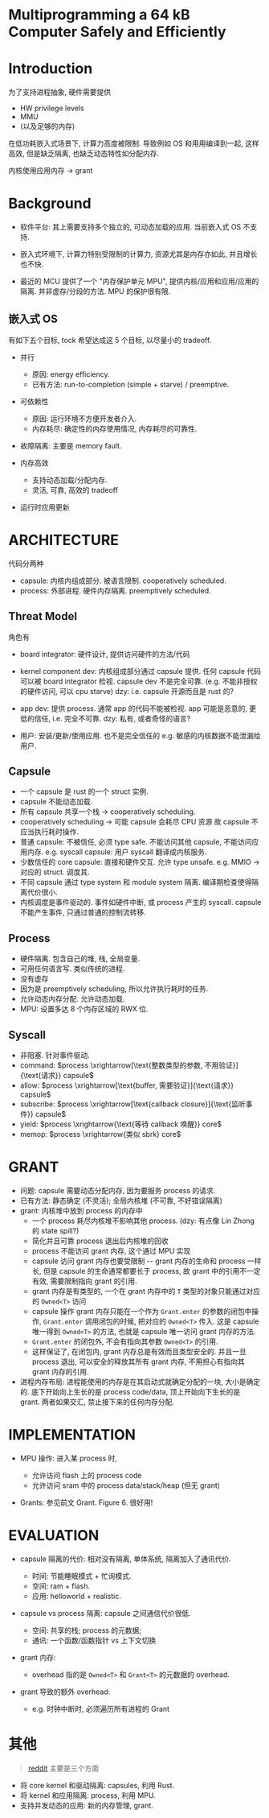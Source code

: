 # Multiprogramming a 64 kB Computer Safely and Efficiently

# Introduction
为了支持进程抽象, 硬件需要提供
- HW privilege levels
- MMU
- (以及足够的内存)

在低功耗嵌入式场景下, 计算力高度被限制.
导致例如 OS 和用用编译到一起, 这样高效, 但是缺乏隔离, 也缺乏动态特性如分配内存.

内核使用应用内存 -> grant


# Background
* 软件平台: 其上需要支持多个独立的, 可动态加载的应用. 当前嵌入式 OS 不支持.

* 嵌入式环境下, 计算力特别受限制的计算力, 资源尤其是内存亦如此, 并且增长也不快.

* 最近的 MCU 提供了一个 "内存保护单元 MPU", 提供内核/应用和应用/应用的隔离.
  并非虚存/分段的方法. MPU 的保护很有限.

## 嵌入式 OS
有如下五个目标, tock 希望达成这 5 个目标, 以尽量小的 tradeoff.
* 并行
  - 原因: energy efficiency.
  - 已有方法: run-to-completion (simple + starve) / preemptive.

* 可依赖性
  - 原因: 运行环境不方便开发者介入.
  - 内存耗尽: 确定性的内存使用情况, 内存耗尽的可靠性.

* 故障隔离: 主要是 memory fault.

* 内存高效
  - 支持动态加载/分配内存.
  - 灵活, 可靠, 高效的 tradeoff

* 运行时应用更新


# ARCHITECTURE
代码分两种
* capsule: 内核内组成部分. 被语言限制. cooperatively scheduled.
* process: 外部进程. 硬件内存隔离. preemptively scheduled.

## Threat Model
角色有
* board integrator: 硬件设计, 提供访问硬件的方法/代码

* kernel component dev: 内核组成部分通过 capsule 提供.
  任何 capsule 代码可以被 board integrator 检视.
  capsule dev 不是完全可靠. (e.g. 不能非授权的硬件访问, 可以 cpu starve)
    dzy: i.e. capsule 开源而且是 rust 的?

* app dev: 提供 process.
  通常 app 的代码不能被检视.
  app 可能是恶意的, 更低的信任, i.e. 完全不可靠.
    dzy: 私有, 或者奇怪的语言?

* 用户: 安装/更新/使用应用.
  也不是完全信任的 e.g. 敏感的内核数据不能泄漏给用户.

## Capsule
* 一个 capsule 是 rust 的一个 struct 实例.
* capsule 不能动态加载.
* 所有 capsule 共享一个栈 -> cooperatively scheduling.
* cooperatively scheduling -> 可能 capsule 会耗尽 CPU 资源
  故 capsule 不应当执行耗时操作.
* 普通 capsule: 不被信任, 必须 type safe.
  不能访问其他 capsule, 不能访问应用内存.
  e.g. syscall capsule: 用户 syscall 翻译成内核服务.
* 少数信任的 core capsule: 直接和硬件交互.
  允许 type unsafe.
  e.g. MMIO -> 对应的 struct. 调度其.
* 不同 capsule 通过 type system 和 module system 隔离.
  编译期检查使得隔离代价很小.
* 内核调度是事件驱动的. 事件如硬件中断, 或 process 产生的 syscall.
  capsule 不能产生事件, 只通过普通的控制流转移.

## Process
* 硬件隔离. 包含自己的堆, 栈, 全局变量.
* 可用任何语言写. 类似传统的进程.
* 没有虚存
* 因为是 preemptively scheduling, 所以允许执行耗时的任务.
* 允许动态内存分配. 允许动态加载.
* MPU: 设置多达 8 个内存区域的 RWX 位.

## Syscall
* 非阻塞. 针对事件驱动.
* command: $process \xrightarrow[\text{整数类型的参数, 不用验证}]{\text{请求}} capsule$
* allow: $process \xrightarrow[\text{buffer, 需要验证}]{\text{请求}} capsule$
* subscribe: $process \xrightarrow[\text{callback closure}]{\text{监听事件}} capsule$
* yield: $process \xrightarrow{\text{等待 callback 唤醒}} core$
* memop: $process \xrightarrow{类似 sbrk} core$


# GRANT
* 问题: capsule 需要动态分配内存, 因为要服务 process 的请求.
* 已有方法: 静态确定 (不灵活); 全局内核堆 (不可靠, 不好错误隔离)
* grant: 内核堆中放到 process 的内存中
  - 一个 process 耗尽内核堆不影响其他 process.
    (dzy: 有点像 Lin Zhong 的 state spill?)
  - 简化并且可靠 process 退出后内核堆的回收
  - process 不能访问 grant 内存, 这个通过 MPU 实现
  - capsule 访问 grant 内存也要受限制 --
    grant 内存的生命和 process 一样长, 但是 capsule 的生命通常都要长于 process,
    故 grant 中的引用不一定有效, 需要限制指向 grant 的引用.
  - grant 内存是有类型的,
    一个在 grant 内存中的 `T` 类型的对象只能通过对应的 `Owned<T>` 访问
  - capsule 操作 grant 内存只能在一个作为 `Grant.enter` 的参数的闭包中操作,
    `Grant.enter` 调用闭包的时候, 把对应的 `Owned<T>` 传入.
    这是 capsule 唯一得到 `Owned<T>` 的方法,
    也就是 capsule 唯一访问 grant 内存的方法.
  - `Grant.enter` 的闭包外, 不会有指向其参数 `Owned<T>` 的引用.
  - 这样保证了, 在闭包内, grant 内存总是有效而且类型安全的.
    并且一旦 process 退出, 可以安全的释放其所有 grant 内存,
    不用担心有指向其 grant 内存的引用.
* 进程内存布局: 进程能使用的内存是在其启动式就确定分配的一块, 大小是确定的.
  底下开始向上生长的是 process code/data, 顶上开始向下生长的是 grant.
  两者如果交汇, 禁止接下来的任何内存分配.


# IMPLEMENTATION
* MPU 操作: 进入某 process 时,
  - 允许访问 flash 上的 process code
  - 允许访问 sram 中的 process data/stack/heap (但无 grant)

* Grants: 参见前文 Grant. Figure 6. 很好用!

# EVALUATION
* capsule 隔离的代价: 相对没有隔离, 单体系统, 隔离加入了通讯代价.
  - 时间: 节能睡眠模式 + 忙询模式.
  - 空间: ram + flash.
  - 应用: helloworld + realistic.

* capsule vs process 隔离: capsule 之间通信代价很低.
  - 空间: 共享的栈; process 的元数据;
  - 通讯: 一个函数/函数指针 vs 上下文切换

* grant 内存:
  - overhead 指的是 `Owned<T>` 和 `Grant<T>` 的元数据的 overhead.

* grant 导致的额外 overhead:
  - e.g. 时钟中断时, 必须遍历所有进程的 Grant

# 其他
> [reddit](https://www.reddit.com/r/embedded/comments/7rrtlo/multiprogramming_a_64kb_computer_safely_and/)
主要是三个方面
* 将 core kernel 和驱动隔离: capsules, 利用 Rust.
* 将 kernel 和应用隔离: process, 利用 MPU.
* 支持并发动态的应用: 新的内存管理, grant.
